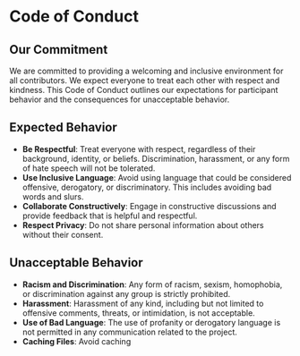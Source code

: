 # Code of Conduct

## Our Commitment

We are committed to providing a welcoming and inclusive environment for all contributors. We expect everyone to treat each other with respect and kindness. This Code of Conduct outlines our expectations for participant behavior and the consequences for unacceptable behavior.

## Expected Behavior

- **Be Respectful**: Treat everyone with respect, regardless of their background, identity, or beliefs. Discrimination, harassment, or any form of hate speech will not be tolerated.
- **Use Inclusive Language**: Avoid using language that could be considered offensive, derogatory, or discriminatory. This includes avoiding bad words and slurs.
- **Collaborate Constructively**: Engage in constructive discussions and provide feedback that is helpful and respectful.
- **Respect Privacy**: Do not share personal information about others without their consent.

## Unacceptable Behavior

- **Racism and Discrimination**: Any form of racism, sexism, homophobia, or discrimination against any group is strictly prohibited.
- **Harassment**: Harassment of any kind, including but not limited to offensive comments, threats, or intimidation, is not acceptable.
- **Use of Bad Language**: The use of profanity or derogatory language is not permitted in any communication related to the project.
- **Caching Files**: Avoid caching